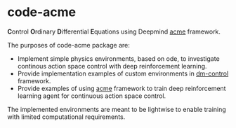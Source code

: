 # code-acme

**C**ontrol **O**rdinary **D**ifferential **E**quations using Deepmind [acme](https://github.com/deepmind/acme) framework. 

The purposes of code-acme package are: 
*   Implement simple physics environments, based on ode, to investigate continous action space control with deep reinforcement learning. 
*   Provide implementation examples of custom environments in [dm-control](https://github.com/deepmind/dm_control) framework.
*   Provide examples of using [acme](https://github.com/deepmind/acme) framework to train deep reinforcement learning agent for continuous action space control.

The implemented environments are meant to be lightwise to enable training with limited computational requirements.
